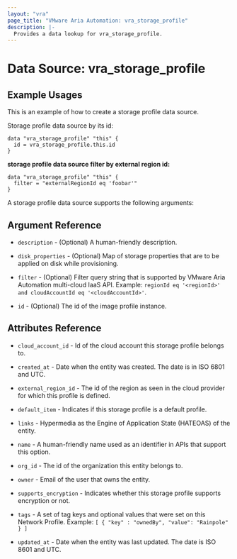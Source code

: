 ```yaml
---
layout: "vra"
page_title: "VMware Aria Automation: vra_storage_profile"
description: |-
  Provides a data lookup for vra_storage_profile.
---
```


# Data Source: vra_storage_profile

## Example Usages

This is an example of how to create a storage profile data source.

Storage profile data source by its id:

```hcl
data "vra_storage_profile" "this" {
  id = vra_storage_profile.this.id
}
```

**storage profile data source filter by external region id:**

```hcl
data "vra_storage_profile" "this" {
  filter = "externalRegionId eq 'foobar'"
}
```

A storage profile data source supports the following arguments:

## Argument Reference

* `description` - (Optional) A human-friendly description.

* `disk_properties` - (Optional) Map of storage properties that are to be applied on disk while provisioning.

* `filter` - (Optional) Filter query string that is supported by VMware Aria Automation multi-cloud IaaS API. Example: `regionId eq '<regionId>' and cloudAccountId eq '<cloudAccountId>'`.

* `id` - (Optional) The id of the image profile instance.

## Attributes Reference

* `cloud_account_id` - Id of the cloud account this storage profile belongs to.

* `created_at` - Date when the entity was created. The date is in ISO 6801 and UTC.

* `external_region_id` - The id of the region as seen in the cloud provider for which this profile is defined.

* `default_item` - Indicates if this storage profile is a default profile.

* `links` - Hypermedia as the Engine of Application State (HATEOAS) of the entity.

* `name` - A human-friendly name used as an identifier in APIs that support this option.

* `org_id` - The id of the organization this entity belongs to.

* `owner` - Email of the user that owns the entity.

* `supports_encryption` - Indicates whether this storage profile supports encryption or not.

* `tags` - A set of tag keys and optional values that were set on this Network Profile. Example: `[ { "key" : "ownedBy", "value": "Rainpole" } ]`

* `updated_at` - Date when the entity was last updated. The date is ISO 8601 and UTC.
